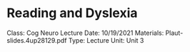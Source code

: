 # Reading and Dyslexia

Class: Cog Neuro
Lecture Date: 10/19/2021
Materials: Plaut-slides.4up28129.pdf
Type: Lecture
Unit: Unit 3